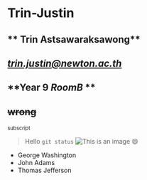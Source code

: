 # Trin-Justin
## ** Trin Astsawaraksawong**
## *trin.justin@newton.ac.th*
## **Year 9 _RoomB_ **
## ~~wrong~~
<sub> subscript </sub>
> Hello
`git status`
![This is an image](https://myoctocat.com/assets/images/base-octocat.svg)
:smile:
- George Washington
- John Adams
- Thomas Jefferson
